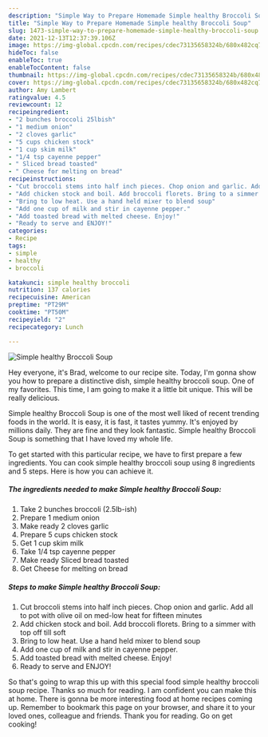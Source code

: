 ```yaml
---
description: "Simple Way to Prepare Homemade Simple healthy Broccoli Soup"
title: "Simple Way to Prepare Homemade Simple healthy Broccoli Soup"
slug: 1473-simple-way-to-prepare-homemade-simple-healthy-broccoli-soup
date: 2021-12-13T12:37:39.106Z
image: https://img-global.cpcdn.com/recipes/cdec73135658324b/680x482cq70/simple-healthy-broccoli-soup-recipe-main-photo.jpg
hideToc: false
enableToc: true
enableTocContent: false
thumbnail: https://img-global.cpcdn.com/recipes/cdec73135658324b/680x482cq70/simple-healthy-broccoli-soup-recipe-main-photo.jpg
cover: https://img-global.cpcdn.com/recipes/cdec73135658324b/680x482cq70/simple-healthy-broccoli-soup-recipe-main-photo.jpg
author: Amy Lambert
ratingvalue: 4.5
reviewcount: 12
recipeingredient:
- "2 bunches broccoli 25lbish"
- "1 medium onion"
- "2 cloves garlic"
- "5 cups chicken stock"
- "1 cup skim milk"
- "1/4 tsp cayenne pepper"
- " Sliced bread toasted"
- " Cheese for melting on bread"
recipeinstructions:
- "Cut broccoli stems into half inch pieces. Chop onion and garlic. Add all to pot with olive oil on med-low heat for fifteen minutes"
- "Add chicken stock and boil. Add broccoli florets. Bring to a simmer with top off till soft"
- "Bring to low heat. Use a hand held mixer to blend soup"
- "Add one cup of milk and stir in cayenne pepper."
- "Add toasted bread with melted cheese. Enjoy!"
- "Ready to serve and ENJOY!"
categories:
- Recipe
tags:
- simple
- healthy
- broccoli

katakunci: simple healthy broccoli 
nutrition: 137 calories
recipecuisine: American
preptime: "PT29M"
cooktime: "PT50M"
recipeyield: "2"
recipecategory: Lunch

---
```



![Simple healthy Broccoli Soup](https://img-global.cpcdn.com/recipes/cdec73135658324b/680x482cq70/simple-healthy-broccoli-soup-recipe-main-photo.jpg)

Hey everyone, it's Brad, welcome to our recipe site. Today, I'm gonna show you how to prepare a distinctive dish, simple healthy broccoli soup. One of my favorites. This time, I am going to make it a little bit unique. This will be really delicious.



Simple healthy Broccoli Soup is one of the most well liked of recent trending foods in the world. It is easy, it is fast, it tastes yummy. It's enjoyed by millions daily. They are fine and they look fantastic. Simple healthy Broccoli Soup is something that I have loved my whole life.


To get started with this particular recipe, we have to first prepare a few ingredients. You can cook simple healthy broccoli soup using 8 ingredients and 5 steps. Here is how you can achieve it.

<!--inarticleads1-->

##### The ingredients needed to make Simple healthy Broccoli Soup:

1. Take 2 bunches broccoli (2.5lb-ish)
1. Prepare 1 medium onion
1. Make ready 2 cloves garlic
1. Prepare 5 cups chicken stock
1. Get 1 cup skim milk
1. Take 1/4 tsp cayenne pepper
1. Make ready  Sliced bread toasted
1. Get  Cheese for melting on bread




<!--inarticleads2-->

##### Steps to make Simple healthy Broccoli Soup:

1. Cut broccoli stems into half inch pieces. Chop onion and garlic. Add all to pot with olive oil on med-low heat for fifteen minutes
1. Add chicken stock and boil. Add broccoli florets. Bring to a simmer with top off till soft
1. Bring to low heat. Use a hand held mixer to blend soup
1. Add one cup of milk and stir in cayenne pepper.
1. Add toasted bread with melted cheese. Enjoy!
1. Ready to serve and ENJOY!



So that's going to wrap this up with this special food simple healthy broccoli soup recipe. Thanks so much for reading. I am confident you can make this at home. There is gonna be more interesting food at home recipes coming up. Remember to bookmark this page on your browser, and share it to your loved ones, colleague and friends. Thank you for reading. Go on get cooking!
